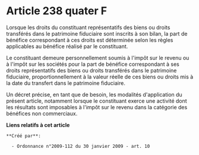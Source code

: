 # Article 238 quater F

Lorsque les droits du constituant représentatifs des biens ou droits transférés dans le patrimoine fiduciaire sont inscrits à
son bilan, la part de bénéfice correspondant à ces droits est déterminée selon les règles applicables au bénéfice réalisé par
le constituant. 

Le constituant demeure personnellement soumis à l'impôt sur le revenu ou à l'impôt sur les sociétés pour la part de bénéfice
correspondant à ses droits représentatifs des biens ou droits transférés dans le patrimoine fiduciaire, proportionnellement à
la valeur réelle de ces biens ou droits mis à la date du transfert dans le patrimoine fiduciaire. 

Un décret précise, en tant que de besoin, les modalités d'application du présent article, notamment lorsque le constituant
exerce une activité dont les résultats sont imposables à l'impôt sur le revenu dans la catégorie des bénéfices non
commerciaux.

**Liens relatifs à cet article**

	**Créé par**:

	  - Ordonnance n°2009-112 du 30 janvier 2009 - art. 10
